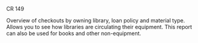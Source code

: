 CR 149

Overview of checkouts by owning library, loan policy and material type. Allows you to see how libraries are circulating their equipment.
This report can also be used for books and other non-equipment. 
